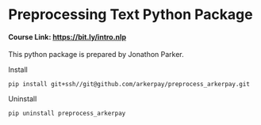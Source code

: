 # Preprocessing Text Python Package

#### Course Link: https://bit.ly/intro.nlp

This python package is prepared by Jonathon Parker.

Install

`pip install git+ssh//git@github.com/arkerpay/preprocess_arkerpay.git`


Uninstall

`pip uninstall preprocess_arkerpay`
